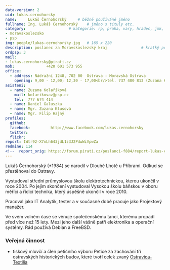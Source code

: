 ```yaml
---
data-version: 2
uid: lukas.cernohorsky
name:     Lukáš Černohorský  	# běžně používáné jméno
fullname: Ing. Lukáš Černohorský  	# jméno s tituly etc.
category:                 	# kategorie: rp, praha, vary, hradec, jmk, senat
- moravskoslezsko
- psp
img: people/lukas-cernohorsky.jpg   # 165 x 220
description: poslanec za Moravskoslezský kraj           	# kratký popis, max 160 znaků
ordpsp: 3
mail:
- lukas.cernohorsky@pirati.cz
mob:			  +420 601 573 955
office:
  - address: Nádražní 1248, 702 00  Ostrava - Moravská Ostrava
    opening: 9,00 - 12,00; 12,30 - 17,00<br/>tel. 737 480 813 (Zuzana Klusová)
asisteni:
  - name: Zuzana Kolaříková
    mail: kolarikovaz@psp.cz
    tel:  777 674 414
  - name: Daniel Galuszka    
  - name: Mgr. Zuzana Klusová
  - name: Mgr. Filip Hajný           
profiles:
  github:                
  facebook: 		http://www.facebook.com/lukas.cernohorsky
  twitter: 		  
  flickr:
report: 1Wtr92-X7nLh643jdL1z3J2PdwWiVpwZa
redmine: 114
<!--  report_orig: https://forum.pirati.cz/poslanci-f884/report-lukas-cernohorsky-t39059.html-->
---
```


Lukáš Černohorský (\*1984) se narodil v Dlouhé Lhotě u Příbrami. Odkud se přestěhoval do Ostravy.

Vystudoval střední průmyslovou školu elektrotechnickou, kterou ukončil v roce 2004. Po jejím skončení vystudoval Vysokou školu báňskou v oboru měřící a řídicí technika, který úspěšně ukončil v roce 2010.

Pracoval jako IT Analytik, tester a v současné době pracuje jako Projektový manažer.

Ve svém volném čase se věnuje společenskému tanci, kterému propadl před více než 15 lety. Mezi jeho další vášně patří elektronika a operační systémy. Rád používá Debian a FreeBSD.

### Veřejná činnost

- tiskový mluvčí a člen petičního výboru Petice za zachování tří ostravských historických budov, které tvoří celek zvaný [Ostravica-Textilia](http://ostravica-textilia.cz/)
